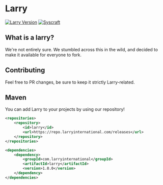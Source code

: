 # Larry
[![Larry Version](https://img.shields.io/badge/larry--version-1.0.0-informational)](https://repo.larryinternational.com/)
[![Syscraft](https://img.shields.io/discord/731708996997742702?label=syscraft-discord)](https://discord.gg/SNHYcArj9Y)

## What is a larry?

We're not entirely sure. We stumbled across this in the wild, and decided to make it available for everyone to fork.


## Contributing

Feel free to PR changes, be sure to keep it strictly Larry-related.  

## Maven

You can add Larry to your projects by using our repository!
```xml
<repositories>
    <repository>
        <id>larry</id>
        <url>https://repo.larryinternational.com/releases</url>
    </repository>
</repositories>

<dependencies>
    <dependency>
        <groupId>com.larryinternational</groupId>
        <artifactId>larry</artifactId>
        <version>1.0.0</version>
    </dependency>
</dependencies>
```
